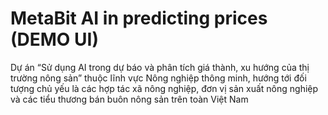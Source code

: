 # MetaBit AI in predicting prices (DEMO UI)
Dự án “Sử dụng AI trong dự báo và phân tích giá thành, xu hướng của thị trường nông sản” thuộc lĩnh vực Nông nghiệp thông minh, hướng tới đối tượng chủ yếu là các hợp tác xã nông nghiệp, đơn vị sản xuất nông nghiệp và các tiểu thương bán buôn nông sản trên toàn Việt Nam
